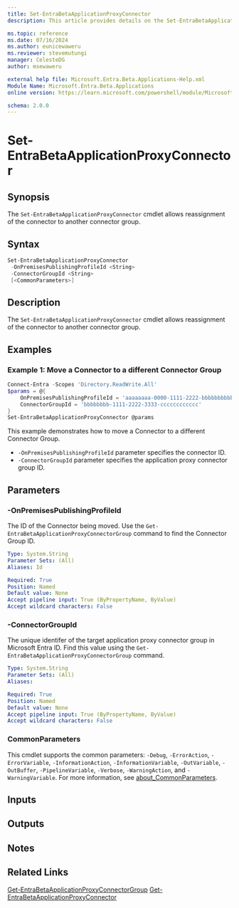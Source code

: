 ```yaml
---
title: Set-EntraBetaApplicationProxyConnector
description: This article provides details on the Set-EntraBetaApplicationProxyConnector command.

ms.topic: reference
ms.date: 07/16/2024
ms.author: eunicewaweru
ms.reviewer: stevemutungi
manager: CelesteDG
author: msewaweru

external help file: Microsoft.Entra.Beta.Applications-Help.xml
Module Name: Microsoft.Entra.Beta.Applications
online version: https://learn.microsoft.com/powershell/module/Microsoft.Entra.Beta.Applications/Set-EntraBetaApplicationProxyConnector

schema: 2.0.0
---
```


# Set-EntraBetaApplicationProxyConnector

## Synopsis

The `Set-EntraBetaApplicationProxyConnector` cmdlet allows reassignment of the connector to another connector group.

## Syntax

```powershell
Set-EntraBetaApplicationProxyConnector
 -OnPremisesPublishingProfileId <String>
 -ConnectorGroupId <String>
 [<CommonParameters>]
```

## Description

The `Set-EntraBetaApplicationProxyConnector` cmdlet allows reassignment of the connector to another connector group.

## Examples

### Example 1: Move a Connector to a different Connector Group

```powershell
Connect-Entra -Scopes 'Directory.ReadWrite.All'
$params = @{
    OnPremisesPublishingProfileId = 'aaaaaaaa-0000-1111-2222-bbbbbbbbbbbb' 
    ConnectorGroupId = 'bbbbbbbb-1111-2222-3333-cccccccccccc'
}
Set-EntraBetaApplicationProxyConnector @params
```

This example demonstrates how to move a Connector to a different Connector Group.

- `-OnPremisesPublishingProfileId` parameter specifies the connector ID.
- `-ConnectorGroupId` parameter specifies the application proxy connector group ID.

## Parameters

### -OnPremisesPublishingProfileId

The ID of the Connector being moved.
Use the `Get-EntraBetaApplicationProxyConnectorGroup` command to find the Connector Group ID.

```yaml
Type: System.String
Parameter Sets: (All)
Aliases: Id

Required: True
Position: Named
Default value: None
Accept pipeline input: True (ByPropertyName, ByValue)
Accept wildcard characters: False
```

### -ConnectorGroupId

The unique identifer of the target application proxy connector group in Microsoft Entra ID.
Find this value using the `Get-EntraBetaApplicationProxyConnectorGroup` command.

```yaml
Type: System.String
Parameter Sets: (All)
Aliases:

Required: True
Position: Named
Default value: None
Accept pipeline input: True (ByPropertyName, ByValue)
Accept wildcard characters: False
```

### CommonParameters

This cmdlet supports the common parameters: `-Debug`, `-ErrorAction`, `-ErrorVariable`, `-InformationAction`, `-InformationVariable`, `-OutVariable`, `-OutBuffer`, `-PipelineVariable`, `-Verbose`, `-WarningAction`, and `-WarningVariable`. For more information, see [about_CommonParameters](https://go.microsoft.com/fwlink/?LinkID=113216).

## Inputs

## Outputs

## Notes

## Related Links

[Get-EntraBetaApplicationProxyConnectorGroup](Get-EntraBetaApplicationProxyConnectorGroup.md)
[Get-EntraBetaApplicationProxyConnector](Get-EntraBetaApplicationProxyConnector.md)
